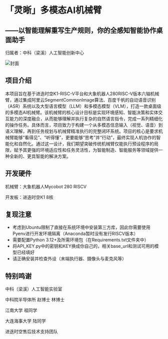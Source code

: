 # 「灵晰」多模态AI机械臂
## ——以智能理解重写生产规则，你的全感知智能协作桌面助手

归属者：中科（梁溪）人工智能创新中心

![封面](https://youke1.picui.cn/s1/2025/08/05/6891596855f0b.jpg)


## 项目介绍

本项目旨在基于进迭时空K1-RISC-V平台和大象机器人280RISC-V版本六轴机械臂，通过集成阿里云SegmentCommonImage算法、百度千帆的自动语音识别（ASR）系统以及大型语言模型（LLM）和多模态模型（VLM），打造一款桌面级的多模态AI机械臂。该机械臂的核心设计目标是实现环境感知、智能决策和实体交互能力的深度融合，从而能够理解并执行复杂的自然语言指令，完成一系列精细化的操作任务。具体而言，项目致力于构建一个从多模态信息输入（视觉、语音）到语义理解，再到任务规划与机械臂精准执行的完整闭环系统。项目的核心是要求机械臂能够“看得见”、“听得懂”，更要能够“思考”并“行动”，最终实现人机协作的智能化和自然化。通过这一设计，我们期望突破传统机械臂仅能执行预设程序的局限，赋予其更强的环境适应性和任务灵活性，为智能制造、智能服务等领域提供一种全新的、更具智能的解决方案。

## 开发硬件

机械臂：大象机器人Mycobot 280 RISCV

开发板：进迭时空K1 8核


## 复现注意

- 考虑到Ubuntu限制了直接在系统环境中安装第三方库，因此你需要使用Pyenv进行开发环境隔离（Anaconda暂时没有发行RISCV版本）
- 需要配置Python 3.12+及所需环境包（在Requirements.txt文件夹中）
- 将API_KEY.py中的密钥和KEY换成你自己的，相关base_url和测试可用的模型已经填好
- 请正确安装并检查外设（末端执行器、摄像头与麦克风等）
  
## 特别鸣谢


中科（梁溪）人工智能实验室

中科院半导体所 赵博士 林博士

江南大学 祖同学

大连海事大学 陆同学

进迭时空售后技术支持团队
